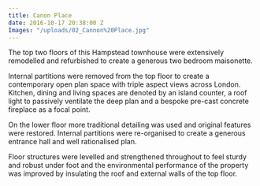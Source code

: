 ```yaml
---
title: Canon Place
date: 2016-10-17 20:38:00 Z
Images: "/uploads/02_Cannon%20Place.jpg"
---
```


The top two floors of this Hampstead townhouse were extensively remodelled and refurbished to create a generous two bedroom maisonette.

Internal partitions were removed from the top floor to create a contemporary open plan space with triple aspect views across London. Kitchen, dining and living spaces are denoted by an island counter, a roof light to passively ventilate the deep plan and a bespoke pre-cast concrete fireplace as a focal point.

On the lower floor more traditional detailing was used and original features were restored. Internal partitions were re-organised to create a generous entrance hall and well rationalised plan.

Floor structures were levelled and strengthened throughout to feel sturdy and robust under foot and the environmental performance of the property was improved by insulating the roof and external walls of the top floor.